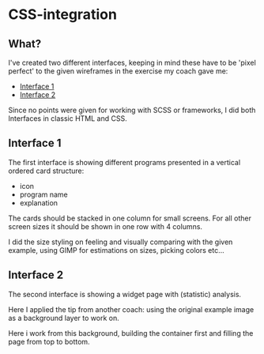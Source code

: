 # CSS-integration
##  What?
I've created two different interfaces, keeping in mind these have to be 'pixel perfect' to the given wireframes in the exercise my coach gave me:

+ [Interface 1](.../css-integration/interface1/index.html)
+ [Interface 2](.../css-integration/interface2/index.html)

Since no points were given for working with SCSS or frameworks, I did both Interfaces in classic HTML and CSS.

## Interface 1
The first interface is showing different programs presented in a vertical ordered card structure:
+ icon
+ program name
+ explanation

The cards should be stacked in one column for small screens. For all other screen sizes it should be shown in one row with 4 columns. 

I did the size styling on feeling and visually comparing with the given example, using GIMP for estimations on sizes, picking colors etc...

## Interface 2
The second interface is showing a widget page with (statistic) analysis.

Here I applied the tip from another coach: using the original example image as a background layer to work on. 

Here i work from this background, building the container first and filling the page from top to bottom.